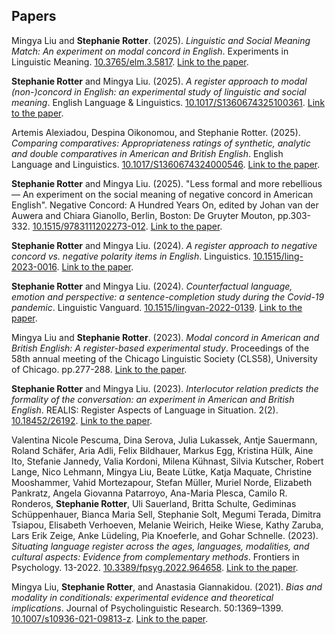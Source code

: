 ## Papers 

Mingya Liu and **Stephanie Rotter**.  (2025). *Linguistic and Social Meaning Match: An experiment on modal concord in English*. Experiments in Linguistic Meaning. [10.3765/elm.3.5817](https://doi.org/10.3765/elm.3.5817). [Link to the paper](https://doi.org/10.3765/elm.3.5817). 

 **Stephanie Rotter** and Mingya Liu. (2025). *A register approach to modal (non-)concord in English: an experimental study of linguistic and social meaning*. English Language & Linguistics. [10.1017/S1360674325100361](https://doi.org/10.1017/S1360674325100361). [Link to the paper](https://doi.org/10.1017/S1360674325100361). 

Artemis Alexiadou, Despina Oikonomou, and Stephanie Rotter. (2025). *Comparing comparatives: Appropriateness ratings of synthetic, analytic and double comparatives in American and British English*. English Language and Linguistics. [10.1017/S1360674324000546](https://doi.org/10.1017/S1360674324000546). [Link to the paper](https://doi.org/10.1017/S1360674324000546). 

**Stephanie Rotter** and Mingya Liu.  (2025). "Less formal and more rebellious — An experiment on the social meaning of negative concord in American English". Negative Concord: A Hundred Years On, edited by Johan van der Auwera and Chiara Gianollo, Berlin, Boston: De Gruyter Mouton, pp.303-332. [10.1515/9783111202273-012](https://doi.org/10.1515/9783111202273-012). [Link to the paper](https://www.degruyter.com/document/doi/10.1515/9783111202273-012/html).


 **Stephanie Rotter** and Mingya Liu. (2024). *A register approach to negative concord vs. negative polarity items in English*. Linguistics. [10.1515/ling-2023-0016](https://doi.org/10.1515/ling-2023-0016). [Link to the paper](https://doi.org/10.1515/ling-2023-0016).

**Stephanie Rotter** and Mingya Liu. (2024). *Counterfactual language, emotion and perspective: a sentence-completion study during the Covid-19 pandemic*. Linguistic Vanguard. [10.1515/lingvan-2022-0139](https://doi.org/10.1515/lingvan-2022-0139). [Link to the paper](https://doi.org/10.1515/lingvan-2022-0139).

Mingya Liu and **Stephanie Rotter**. (2023). *Modal concord in American and British English: A register-based experimental study*. Proceedings of the 58th annual meeting of the Chicago Linguistic Society (CLS58), University of Chicago. pp.277-288. [Link to the paper](https://drive.google.com/file/d/17MWXLrz72w1COP-AIoTrAlYpLiVv9QAm/view?usp=drive_link).



**Stephanie Rotter** and Mingya Liu. (2023). *Interlocutor relation predicts the formality of the conversation: an experiment in American and British English*. REALIS: Register Aspects of Language in Situation. 2(2). [10.18452/26192](https://doi.org/10.18452/26192). [Link to the paper](https://doi.org/10.18452/26192).

Valentina Nicole Pescuma, Dina Serova, Julia Lukassek, Antje Sauermann, Roland Schäfer, Aria Adli, Felix Bildhauer, Markus Egg, Kristina Hülk, Aine Ito, Stefanie Jannedy, Valia Kordoni, Milena Kühnast, Silvia Kutscher, Robert Lange, Nico Lehmann, Mingya Liu, Beate Lütke, Katja Maquate, Christine Mooshammer, Vahid Mortezapour, Stefan Müller, Muriel Norde, Elizabeth Pankratz, Angela Giovanna Patarroyo, Ana-Maria Plesca, Camilo R. Ronderos, **Stephanie Rotter**, Uli Sauerland, Britta Schulte, Gediminas Schüppenhauer, Bianca Maria Sell, Stephanie Solt, Megumi Terada, Dimitra Tsiapou, Elisabeth Verhoeven, Melanie Weirich, Heike Wiese, Kathy Zaruba, Lars Erik Zeige, Anke Lüdeling, Pia Knoeferle, and Gohar Schnelle. (2023). *Situating language register across the ages, languages, modalities, and cultural aspects: Evidence from complementary methods*. Frontiers in Psychology. 13-2022. [10.3389/fpsyg.2022.964658](https://doi.org/10.3389/fpsyg.2022.964658). [Link to the paper](https://doi.org/10.3389/fpsyg.2022.964658).

Mingya Liu, **Stephanie Rotter**, and Anastasia Giannakidou. (2021). *Bias and modality in conditionals: experimental evidence and theoretical implications*. Journal of Psycholinguistic Research. 50:1369–1399. [10.1007/s10936-021-09813-z](https://doi.org/10.1007/s10936-021-09813-z). [Link to the paper](https://doi.org/10.1007/s10936-021-09813-z).
